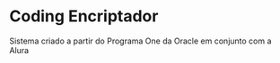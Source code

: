 # Coding Encriptador

<p>Sistema criado a partir do Programa One da Oracle em conjunto com a Alura</p>
